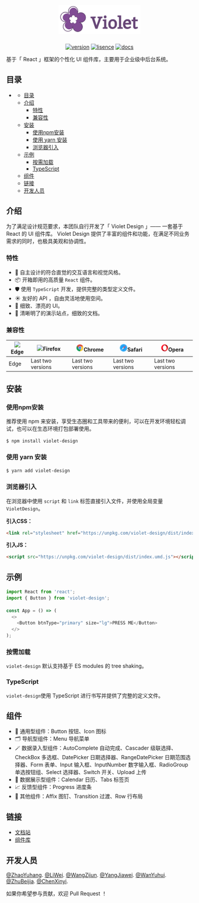 # <center> <img src="https://github.com/zhubeijia/source/blob/main/srclogo/violet-logo.svg?raw=true" width="220px" >

<div align="center">

[![version](https://img.shields.io/badge/version-v0.1.4-mediumpurple.svg)](https://github.com/zhaoyuuu/violet-design)
[![lisence](https://img.shields.io/badge/lisence-MIT-slateblue.svg)](https://github.com/zhaoyuuu/violet-design)
[![docs](https://img.shields.io/badge/docsby-storybook-purple.svg)](https://zhaoyuuu.github.io/violet-design)

</div>

<div>
基于「 React 」框架的个性化 UI 组件库，主要用于企业级中后台系统。
</div>

## 目录

- [ ](#-)
  - [目录](#目录)
  - [介绍](#介绍)
    - [特性](#特性)
    - [兼容性](#兼容性)
  - [安装](#安装)
    - [使用npm安装](#使用npm安装)
    - [使用 yarn 安装](#使用-yarn-安装)
    - [浏览器引入](#浏览器引入)
  - [示例](#示例)
    - [按需加载](#按需加载)
    - [TypeScript](#typescript)
  - [组件](#组件)
  - [链接](#链接)
  - [开发人员](#开发人员)

## 介绍

为了满足设计规范要求，本团队自行开发了「 Violet Design 」—— 一套基于 React 的 UI 组件库。 Violet Design 提供了丰富的组件和功能，在满足不同业务需求的同时，也极具美观和协调性。

### 特性

- 🌈 自主设计的符合直觉的交互语言和视觉风格。
- 📦 开箱即用的高质量 `React` 组件。
- 🛡️ 使用 `TypeScript` 开发，提供完整的类型定义文件。
- ☀️ 友好的 API ，自由灵活地使用空间。
- 🎨 细致、漂亮的 UI。
- 📁 清晰明了的演示站点，细致的文档。

### 兼容性

| <img src="https://github.com/zhubeijia/source/blob/main/srclogo/icon-edge.06c7aa18.svg?raw=true" width="20px">Edge | <img src="https://github.com/zhubeijia/source/blob/main/srclogo/icon-firefox.ffa00c88.svg?raw=true" width="20px">Firefox | <img src="https://github.com/zhubeijia/source/blob/main/srclogo/icon-chrome.99f0b30c.svg?raw=true" width="20px">Chrome | <img src="https://github.com/zhubeijia/source/blob/main/srclogo/icon-safari.1bf88a3e.svg?raw=true" width="20px">Safari | <img src="https://github.com/zhubeijia/source/blob/main/srclogo/icon-opera.de286680.svg?raw=true" width="20px">Opera |
| ------------------------------------------------------------ | ------------------------------------------------------------ | ------------------------------------------------------------ | ------------------------------------------------------------ | ------------------------------------------------------------ |
| Edge                                                         | Last two versions                                                          | Last two versions                                                          | Last two versions                                                          | Last two versions                                                          |

## 安装

### 使用npm安装

推荐使用 npm 来安装，享受生态圈和工具带来的便利，可以在开发环境轻松调试，也可以在生态环境打包部署使用。

``` $ npm install violet-design ```

### 使用 yarn 安装

`$ yarn add violet-design`

### 浏览器引入

在浏览器中使用 `script` 和 `link` 标签直接引入文件，并使用全局变量 `VioletDesign`。

__引入CSS：__

```html
<link rel="stylesheet" href="https://unpkg.com/violet-design/dist/index.css">
```

__引入JS：__

```html
<script src="https://unpkg.com/violet-design/dist/index.umd.js"></script>
```

## 示例

```js
import React from 'react';
import { Button } from 'violet-design';

const App = () => (
  <>
    <Button btnType="primary" size="lg">PRESS ME</Button>
  </>
);
```

### 按需加载

`violet-design` 默认支持基于 ES modules 的 tree shaking。

### TypeScript

`violet-design`使用 TypeScript 进行书写并提供了完整的定义文件。

## 组件

- 🔘 通用型组件：Button 按钮、Icon 图标
- 🗂️ 导航型组件：Menu 导航菜单
- 🪄 数据录入型组件：AutoComplete 自动完成、Cascader 级联选择、CheckBox 多选框、DatePicker 日期选择器、RangeDatePicker 日期范围选择器、Form 表单、Input 输入框、InputNumber 数字输入框、RadioGroup 单选按钮组、Select 选择器、Switch 开关、Upload 上传
- 📆 数据展示型组件：Calendar 日历、Tabs 标签页
- 📈 反馈型组件：Progress 进度条
- 📌 其他组件：Affix 图钉、Transition 过渡、Row 行布局

## 链接

- [文档站](https://zhaoyuuu.github.io/violet-design)
- [组件库](https://github.com/zhaoyuuu/violet-design)

## 开发人员

[@ZhaoYuhang](https://github.com/zhaoyuuu). [@LiWei](https://github.com/5liwei). [@WangZijun](https://github.com/violetwzj). [@YangJiawei](https://github.com/666laoyang). [@WanYuhui](https://github.com/wyuhuiNJU). [@ZhuBeijia](https://github.com/zhubeijia). [@ChenXinyi](https://github.com/quas-modo).

如果你希望参与贡献，欢迎 Pull Request ！

